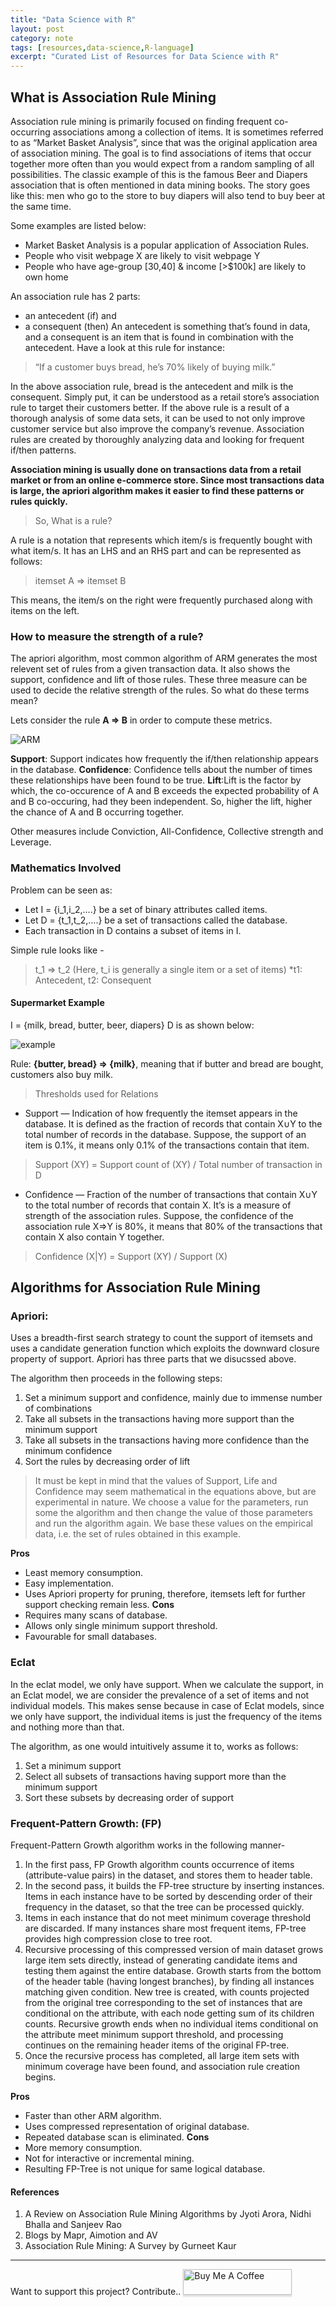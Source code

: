 ```yaml
---
title: "Data Science with R"
layout: post
category: note
tags: [resources,data-science,R-language]
excerpt: "Curated List of Resources for Data Science with R"
---
```



## What is Association Rule Mining
Association rule mining is primarily focused on finding frequent co-occurring associations among a collection of items. It is sometimes referred to as “Market Basket Analysis”, since that was the original application area of association mining. The goal is to find associations of items that occur together more often than you would expect from a random sampling of all possibilities. The classic example of this is the famous Beer and Diapers association that is often mentioned in data mining books. The story goes like this: men who go to the store to buy diapers will also tend to buy beer at the same time.

Some examples are listed below:
- Market Basket Analysis is a popular application of Association Rules.
- People who visit webpage X are likely to visit webpage Y
- People who have age-group [30,40] & income [>$100k] are likely to own home


An association rule has 2 parts:

- an antecedent (if) and
- a consequent (then)
An antecedent is something that’s found in data, and a consequent is an item that is found in combination with the antecedent. Have a look at this rule for instance:

> “If a customer buys bread, he’s 70% likely of buying milk.”

In the above association rule, bread is the antecedent and milk is the consequent. Simply put, it can be understood as a retail store’s association rule to target their customers better. If the above rule is a result of a thorough analysis of some data sets, it can be used to not only improve customer service but also improve the company’s revenue.
Association rules are created by thoroughly analyzing data and looking for frequent if/then patterns. 



**Association mining is usually done on transactions data from a retail market or from an online e-commerce store. Since most transactions data is large, the apriori algorithm makes it easier to find these patterns or rules quickly.**

> So, What is a rule?

A rule is a notation that represents which item/s is frequently bought with what item/s. It has an LHS and an RHS part and can be represented as follows:
> itemset A => itemset B

This means, the item/s on the right were frequently purchased along with items on the left.

### How to measure the strength of a rule?

The apriori algorithm, most common algorithm of ARM generates the most relevent set of rules from a given transaction data. It also shows the support, confidence and lift of those rules. These three measure can be used to decide the relative strength of the rules. So what do these terms mean?

Lets consider the rule **A => B** in order to compute these metrics.


![ARM](https://github.com/LearnDSML/blog/blob/master/assets/img/ARM.png?raw=true)

**Support**: Support indicates how frequently the if/then relationship appears in the database.
**Confidence**: Confidence tells about the number of times these relationships have been found to be true.
**Lift**:Lift is the factor by which, the co-occurence of A and B exceeds the expected probability of A and B co-occuring, had they been independent. So, higher the lift, higher the chance of A and B occurring together.

Other measures include Conviction, All-Confidence, Collective strength and Leverage.


### Mathematics Involved

Problem can be seen as:
- Let I = {i_1,i_2,….} be a set of binary attributes called items.
- Let D = {t_1,t_2,….} be a set of transactions called the database.
- Each transaction in D contains a subset of items in I.

Simple rule looks like -
> t_1 ⇒ t_2 (Here, t_i is generally a single item or a set of items)
> *t1: Antecedent, t2: Consequent

#### Supermarket Example
I = {milk, bread, butter, beer, diapers}
D is as shown below:

![example](https://github.com/LearnDSML/blog/blob/master/assets/img/example.png)

Rule: **{butter, bread} ⇒ {milk}**, meaning that if butter and bread are bought, customers also buy milk.

> Thresholds used for Relations
- Support — Indication of how frequently the itemset appears in the database. It is defined as the fraction of records that contain X∪Y to the total number of records in the database. Suppose, the support of an item is 0.1%, it means only 0.1% of the transactions contain that item.
> Support (XY) = Support count of (XY) / Total number of transaction in D

- Confidence — Fraction of the number of transactions that contain X∪Y to the total number of records that contain X.
It’s is a measure of strength of the association rules.
Suppose, the confidence of the association rule X⇒Y is 80%, it means that 80% of the transactions that contain X also contain Y together.
> Confidence (X|Y) = Support (XY) / Support (X)



## Algorithms for Association Rule Mining

### Apriori:
Uses a breadth-first search strategy to count the support of itemsets and uses a candidate generation function which exploits the downward closure property of support. Apriori has three parts that we disucssed above.

The algorithm then proceeds in the following steps:

1. Set a minimum support and confidence, mainly due to immense number of combinations 
2. Take all subsets in the transactions having more support than the minimum support
3. Take all subsets in the transactions having more confidence than the minimum confidence
4. Sort the rules by decreasing order of lift

> It must be kept in mind that the values of Support, Life and Confidence may seem mathematical in the equations above, but are experimental in nature. We choose a value for the parameters, run some the algorithm and then change the value of those parameters and run the algorithm again. We base these values on the empirical data, i.e. the set of rules obtained in this example. 

**Pros**
- Least memory consumption.
- Easy implementation.
- Uses Apriori property for pruning, therefore, itemsets left for further support checking remain less.
**Cons**
- Requires many scans of database.
- Allows only single minimum support threshold.
- Favourable for small databases.


### Eclat

In the eclat model, we only have support. When we calculate the support, in an Eclat model, we are consider the prevalence of a set of items and not individual models. This makes sense because in case of Eclat models, since we only have support, the individual items is just the frequency of the items and nothing more than that.

The algorithm, as one would intuitively assume it to, works as follows:

1. Set a minimum support
2. Select all subsets of transactions having support more than the minimum support
3. Sort these subsets by decreasing order of support


### Frequent-Pattern Growth: (FP)
Frequent-Pattern Growth algorithm works in the following manner-
1. In the first pass, FP Growth algorithm counts occurrence of items (attribute-value pairs) in the dataset, and stores them to header table.
2. In the second pass, it builds the FP-tree structure by inserting instances. Items in each instance have to be sorted by descending order of their frequency in the dataset, so that the tree can be processed quickly.
3. Items in each instance that do not meet minimum coverage threshold are discarded. If many instances share most frequent items, FP-tree provides high compression close to tree root.
4. Recursive processing of this compressed version of main dataset grows large item sets directly, instead of generating candidate items and testing them against the entire database. Growth starts from the bottom of the header table (having longest branches), by finding all instances matching given condition. New tree is created, with counts projected from the original tree corresponding to the set of instances that are conditional on the attribute, with each node getting sum of its children counts. Recursive growth ends when no individual items conditional on the attribute meet minimum support threshold, and processing continues on the remaining header items of the original FP-tree.
5. Once the recursive process has completed, all large item sets with minimum coverage have been found, and association rule creation begins.

**Pros**
- Faster than other ARM algorithm.
- Uses compressed representation of original database.
- Repeated database scan is eliminated.
**Cons**
- More memory consumption.
- Not for interactive or incremental mining.
- Resulting FP-Tree is not unique for same logical database.






#### References
1. A Review on Association Rule Mining Algorithms by Jyoti Arora, Nidhi Bhalla and Sanjeev Rao
2. Blogs by Mapr, Aimotion and AV
3. Association Rule Mining: A Survey by Gurneet Kaur



---


Want to support this project? Contribute..
<a href="https://ko-fi.com/shivampanchal" target="_blank"><img src="https://www.buymeacoffee.com/assets/img/custom_images/orange_img.png" alt="Buy Me A Coffee" style="height: 41px !important;width: 174px !important;box-shadow: 0px 3px 2px 0px rgba(190, 190, 190, 0.5) !important;-webkit-box-shadow: 0px 3px 2px 0px rgba(190, 190, 190, 0.5) !important;" ></a>
